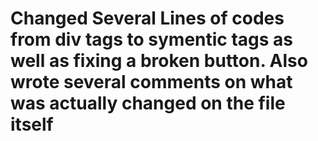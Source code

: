 # Changed Several Lines of codes from div tags to symentic tags as well as fixing a broken button. Also wrote several comments on what was actually changed on the file itself
